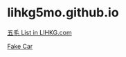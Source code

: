 # lihkg5mo.github.io

[五毛 List in LIHKG.com](https://lihkg5mo.github.io/)

[Fake Car](https://lihkg5mo.github.io/fakecar.html)
